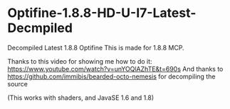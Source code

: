 # Optifine-1.8.8-HD-U-I7-Latest-Decmpiled
Decompiled Latest 1.8.8 Optifine
This is made for 1.8.8 MCP.

Thanks to this video for showing me how to do it: https://www.youtube.com/watch?v=unYOQlAZhTE&t=690s
And thanks to https://github.com/immibis/bearded-octo-nemesis for decompiling the source

(This works with shaders, and JavaSE 1.6 and 1.8)
